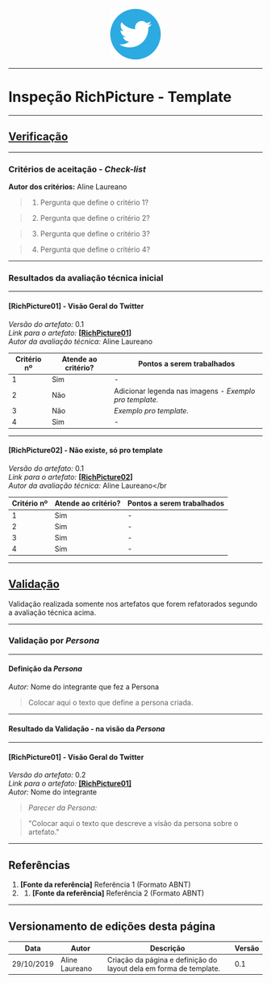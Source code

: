 <span style="margin-left: 40%;">![Twitter Logo](../images/twitter-logo-100px.png)</span>

***

# Inspeção RichPicture - Template

***
## <a href="#">**Verificação**</a>

***
### Critérios de aceitação - *Check-list*

**Autor dos critérios:** Aline Laureano</br>

> 1. Pergunta que define o critério 1?

> 2. Pergunta que define o critério 2?

> 3. Pergunta que define o critério 3?

> 4. Pergunta que define o critério 4?

***
### Resultados da avaliação técnica inicial

***
#### **[RichPicture01]** - Visão Geral do Twitter

*Versão do artefato:* 0.1 </br>
*Link para o artefato:* <a href="../../pre-rastreabilidade/richpicture/#RichPicture01">**[RichPicture01]**</a> </br>
*Autor da avaliação técnica:* Aline Laureano</br>

| Critério nº | Atende ao critério? | Pontos a serem trabalhados |
|-------------|---------------------|----------------------------|
| 1 | Sim | - |
| 2 | Não | Adicionar legenda nas imagens <i>- Exemplo pro template.</i> |
| 3 | Não | <i>Exemplo pro template.</i> |
| 4 | Sim | - |

***
#### **[RichPicture02]** - Não existe, só pro template

*Versão do artefato:* 0.1 </br>
*Link para o artefato:* <a href="#">**[RichPicture02]**</a> </br>
*Autor da avaliação técnica:* Aline Laureano</br

| Critério nº | Atende ao critério? | Pontos a serem trabalhados |
|-------------|---------------------|----------------------------|
| 1 | Sim | - |
| 2 | Sim | - |
| 3 | Sim | - |
| 4 | Sim | - |

***
## <a href="#">**Validação**</a>
Validação realizada somente nos artefatos que forem refatorados segundo a avaliação técnica acima.

***
### Validação por *Persona*

***
#### Definição da *Persona*
*Autor:* Nome do integrante que fez a Persona</br>
> Colocar aqui o texto que define a persona criada.

***
#### Resultado da Validação - na visão da *Persona*

***
#### **[RichPicture01]** - Visão Geral do Twitter

*Versão do artefato:* 0.2 </br>
*Link para o artefato:* <a href="#">**[RichPicture01]**</a> </br>
*Autor:* Nome do integrante</br>

> *Parecer da <i>Persona</i>:*

> "Colocar aqui o texto que descreve a visão da persona sobre o artefato."

***
## Referências

1. **[Fonte da referência]** Referência 1 (Formato ABNT)
2. 1. **[Fonte da referência]** Referência 2 (Formato ABNT)

***

## Versionamento de edições desta página
| Data | Autor | Descrição | Versão |
|------|-------|-----------|--------|
| 29/10/2019 | Aline Laureano | Criação da página e definição do layout dela em forma de template. | 0.1 |
